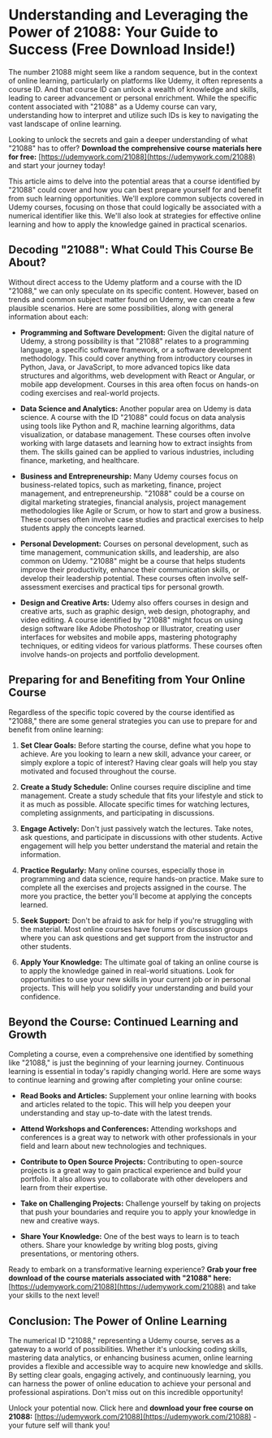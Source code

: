 # Understanding and Leveraging the Power of 21088: Your Guide to Success (Free Download Inside!)

The number 21088 might seem like a random sequence, but in the context of online learning, particularly on platforms like Udemy, it often represents a course ID. And that course ID can unlock a wealth of knowledge and skills, leading to career advancement or personal enrichment. While the specific content associated with "21088" as a Udemy course can vary, understanding how to interpret and utilize such IDs is key to navigating the vast landscape of online learning.

Looking to unlock the secrets and gain a deeper understanding of what "21088" has to offer? **Download the comprehensive course materials here for free:** [https://udemywork.com/21088](https://udemywork.com/21088) and start your journey today!

This article aims to delve into the potential areas that a course identified by "21088" could cover and how you can best prepare yourself for and benefit from such learning opportunities. We'll explore common subjects covered in Udemy courses, focusing on those that could logically be associated with a numerical identifier like this. We'll also look at strategies for effective online learning and how to apply the knowledge gained in practical scenarios.

## Decoding "21088": What Could This Course Be About?

Without direct access to the Udemy platform and a course with the ID "21088," we can only speculate on its specific content. However, based on trends and common subject matter found on Udemy, we can create a few plausible scenarios. Here are some possibilities, along with general information about each:

*   **Programming and Software Development:** Given the digital nature of Udemy, a strong possibility is that "21088" relates to a programming language, a specific software framework, or a software development methodology. This could cover anything from introductory courses in Python, Java, or JavaScript, to more advanced topics like data structures and algorithms, web development with React or Angular, or mobile app development. Courses in this area often focus on hands-on coding exercises and real-world projects.

*   **Data Science and Analytics:** Another popular area on Udemy is data science. A course with the ID "21088" could focus on data analysis using tools like Python and R, machine learning algorithms, data visualization, or database management. These courses often involve working with large datasets and learning how to extract insights from them. The skills gained can be applied to various industries, including finance, marketing, and healthcare.

*   **Business and Entrepreneurship:** Many Udemy courses focus on business-related topics, such as marketing, finance, project management, and entrepreneurship. "21088" could be a course on digital marketing strategies, financial analysis, project management methodologies like Agile or Scrum, or how to start and grow a business. These courses often involve case studies and practical exercises to help students apply the concepts learned.

*   **Personal Development:** Courses on personal development, such as time management, communication skills, and leadership, are also common on Udemy. "21088" might be a course that helps students improve their productivity, enhance their communication skills, or develop their leadership potential. These courses often involve self-assessment exercises and practical tips for personal growth.

*   **Design and Creative Arts:** Udemy also offers courses in design and creative arts, such as graphic design, web design, photography, and video editing. A course identified by "21088" might focus on using design software like Adobe Photoshop or Illustrator, creating user interfaces for websites and mobile apps, mastering photography techniques, or editing videos for various platforms. These courses often involve hands-on projects and portfolio development.

## Preparing for and Benefiting from Your Online Course

Regardless of the specific topic covered by the course identified as "21088," there are some general strategies you can use to prepare for and benefit from online learning:

1.  **Set Clear Goals:** Before starting the course, define what you hope to achieve. Are you looking to learn a new skill, advance your career, or simply explore a topic of interest? Having clear goals will help you stay motivated and focused throughout the course.

2.  **Create a Study Schedule:** Online courses require discipline and time management. Create a study schedule that fits your lifestyle and stick to it as much as possible. Allocate specific times for watching lectures, completing assignments, and participating in discussions.

3.  **Engage Actively:** Don't just passively watch the lectures. Take notes, ask questions, and participate in discussions with other students. Active engagement will help you better understand the material and retain the information.

4.  **Practice Regularly:** Many online courses, especially those in programming and data science, require hands-on practice. Make sure to complete all the exercises and projects assigned in the course. The more you practice, the better you'll become at applying the concepts learned.

5.  **Seek Support:** Don't be afraid to ask for help if you're struggling with the material. Most online courses have forums or discussion groups where you can ask questions and get support from the instructor and other students.

6.  **Apply Your Knowledge:** The ultimate goal of taking an online course is to apply the knowledge gained in real-world situations. Look for opportunities to use your new skills in your current job or in personal projects. This will help you solidify your understanding and build your confidence.

## Beyond the Course: Continued Learning and Growth

Completing a course, even a comprehensive one identified by something like "21088," is just the beginning of your learning journey. Continuous learning is essential in today's rapidly changing world. Here are some ways to continue learning and growing after completing your online course:

*   **Read Books and Articles:** Supplement your online learning with books and articles related to the topic. This will help you deepen your understanding and stay up-to-date with the latest trends.

*   **Attend Workshops and Conferences:** Attending workshops and conferences is a great way to network with other professionals in your field and learn about new technologies and techniques.

*   **Contribute to Open Source Projects:** Contributing to open-source projects is a great way to gain practical experience and build your portfolio. It also allows you to collaborate with other developers and learn from their expertise.

*   **Take on Challenging Projects:** Challenge yourself by taking on projects that push your boundaries and require you to apply your knowledge in new and creative ways.

*   **Share Your Knowledge:** One of the best ways to learn is to teach others. Share your knowledge by writing blog posts, giving presentations, or mentoring others.

Ready to embark on a transformative learning experience? **Grab your free download of the course materials associated with "21088" here:** [https://udemywork.com/21088](https://udemywork.com/21088) and take your skills to the next level!

## Conclusion: The Power of Online Learning

The numerical ID "21088," representing a Udemy course, serves as a gateway to a world of possibilities. Whether it's unlocking coding skills, mastering data analytics, or enhancing business acumen, online learning provides a flexible and accessible way to acquire new knowledge and skills. By setting clear goals, engaging actively, and continuously learning, you can harness the power of online education to achieve your personal and professional aspirations. Don't miss out on this incredible opportunity!

Unlock your potential now. Click here and **download your free course on 21088:** [https://udemywork.com/21088](https://udemywork.com/21088) - your future self will thank you!
